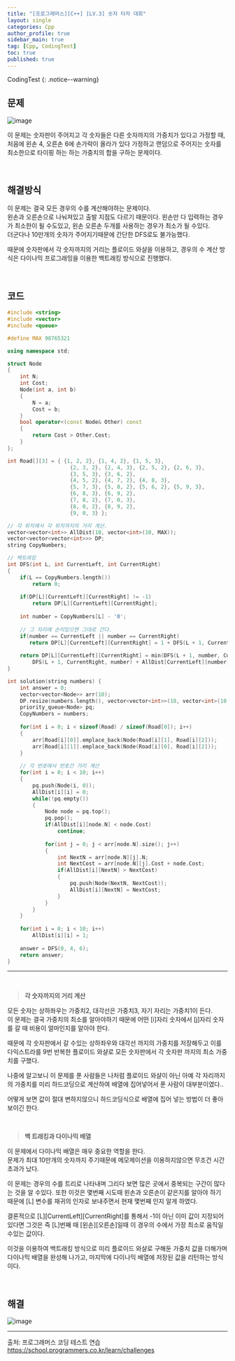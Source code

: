 ```yaml
---
title: "[프로그래머스][C++] [LV.3] 숫자 타자 대회"
layout: single
categories: Cpp
author_profile: true
sidebar_main: true
tag: [Cpp, CodingTest]
toc: true
published: true
---
```


CodingTest
{: .notice--warning}

## 문제

![image](https://github.com/PREADIM/PREADIM.github.io/assets/69719507/a9f3e673-dfd9-46f2-95c8-803a3c0bdcbb)


이 문제는 숫자판이 주어지고 각 숫자들은 다른 숫자까지의 가중치가 있다고 가정할 때,    
처음에 왼손 4, 오른손 6에 손가락이 올라가 있다 가정하고 랜덤으로 주어지는 숫자를 최소한으로 타이핑 하는 하는 가중치의 합을 구하는 문제이다. 


<br>


## 해결방식

이 문제는 결국 모든 경우의 수를 계산해야하는 문제이다.     
왼손과 오른손으로 나눠져있고 출발 지점도 다르기 때문이다. 왼손만 다 입력하는 경우가 최소한이 될 수도있고, 왼손 오른손 두개를 사용하는 경우가 최소가 될 수있다.     
더군다나 10만개의 숫자가 주어지기때문에 간단한 DFS로도 불가능했다.

때문에 숫자판에서 각 숫자까지의 거리는 플로이드 와샬을 이용하고, 경우의 수 계산 방식은 다이나믹 프로그래밍을 이용한 백트래킹 방식으로 진행했다.


<br>


## 코드


```cpp
#include <string>
#include <vector>
#include <queue>

#define MAX 98765321

using namespace std;

struct Node
{
    int N;
    int Cost;
    Node(int a, int b)
    {
        N = a;
        Cost = b;
    }
    bool operator<(const Node& Other) const
    {
        return Cost > Other.Cost;
    }
};

int Road[][3] = { {1, 2, 2}, {1, 4, 2}, {1, 5, 3},
                    {2, 3, 2}, {2, 4, 3}, {2, 5, 2}, {2, 6, 3},
                    {3, 5, 3}, {3, 6, 2},
                    {4, 5, 2}, {4, 7, 2}, {4, 8, 3},
                    {5, 7, 3}, {5, 8, 2}, {5, 6, 2}, {5, 9, 3},
                    {6, 8, 3}, {6, 9, 2},
                    {7, 8, 2}, {7, 0, 3},
                    {8, 0, 2}, {8, 9, 2},
                    {9, 0, 3} };

// 각 위치에서 각 위치까지의 거리 계산.
vector<vector<int>> AllDist(10, vector<int>(10, MAX)); 
vector<vector<vector<int>>> DP;
string CopyNumbers;

// 백트래킹
int DFS(int L, int CurrentLeft, int CurrentRight)
{
    if(L == CopyNumbers.length())
        return 0;
    
    if(DP[L][CurrentLeft][CurrentRight] != -1)
        return DP[L][CurrentLeft][CurrentRight];
    
    int number = CopyNumbers[L] - '0';
    
    // 그 자리에 손이있으면 그대로 간다.
    if(number == CurrentLeft || number == CurrentRight)
       return DP[L][CurrentLeft][CurrentRight] = 1 + DFS(L + 1, CurrentLeft, CurrentRight);
    
    return DP[L][CurrentLeft][CurrentRight] = min(DFS(L + 1, number, CurrentLeft) + AllDist[CurrentRight][number],
        DFS(L + 1, CurrentRight, number) + AllDist[CurrentLeft][number]);
}

int solution(string numbers) {
    int answer = 0;
    vector<vector<Node>> arr(10);
    DP.resize(numbers.length(), vector<vector<int>>(10, vector<int>(10, -1)));
    priority_queue<Node> pq;
    CopyNumbers = numbers;
    
    for(int i = 0; i < sizeof(Road) / sizeof(Road[0]); i++)
    {
        arr[Road[i][0]].emplace_back(Node(Road[i][1], Road[i][2]));
        arr[Road[i][1]].emplace_back(Node(Road[i][0], Road[i][2]));
    }
    
    // 각 번호에서 번호간 거리 계산
    for(int i = 0; i < 10; i++)
    {
        pq.push(Node(i, 0));
        AllDist[i][i] = 0;
        while(!pq.empty())
        {
            Node node = pq.top();
            pq.pop();    
            if(AllDist[i][node.N] < node.Cost)
                continue;
            
            for(int j = 0; j < arr[node.N].size(); j++)
            {
                int NextN = arr[node.N][j].N;
                int NextCost = arr[node.N][j].Cost + node.Cost;
                if(AllDist[i][NextN] > NextCost)
                {
                    pq.push(Node(NextN, NextCost));
                    AllDist[i][NextN] = NextCost;
                }
            }
        }
    }
    
    for(int i = 0; i < 10; i++)
        AllDist[i][i] = 1;
    
    answer = DFS(0, 4, 6);   
    return answer;
}
```
***

<br>

> **각 숫자까지의 거리 계산**

모든 숫자는 상하좌우는 가중치2, 대각선은 가중치3, 자기 자리는 가중치1이 든다.    
이 문제는 결국 가중치의 최소를 알아야하기 때문에 어떤 [i]자리 숫자에서 [j]자리 숫자를 갈 때 비용이 얼마인지를 알아야 한다.

때문에 각 숫자판에서 갈 수있는 상하좌우와 대각선 까지의 가중치를 저장해두고 이를 다익스트라를 9번 반복한 플로이드 와샬로 모든 숫자판에서 각 숫자판 까지의 최소 가중치를 구했다.

나중에 알고보니 이 문제를 푼 사람들은 나처럼 플로이드 와샬이 아닌 아예 각 자리까지의 가중치를 미리 하드코딩으로 계산하여 배열에 집어넣어서 푼 사람이 대부분이였다..

어떻게 보면 값이 절대 변하지않으니 하드코딩식으로 배열에 집어 넣는 방법이 더 좋아 보이긴 한다.

<br>


> **백 트래킹과 다이나믹 배열**

이 문제에서 다이나믹 배열은 매우 중요한 역할을 한다.    
문제가 최대 10만개의 숫자까지 주기때문에 메모제이션을 이용하지않으면 무조건 시간초과가 났다.   

이 문제는 경우의 수를 트리로 나타내며 그리다 보면 많은 곳에서 중복되는 구간이 많다는 것을 알 수있다. 또한 이것은 몇번째 시도때 왼손과 오른손이 같은지를 알아야 하기 때문에 [L] 변수를 재귀의 인자로 보내주면서 현재 몇번째 인지 알게 하였다.    

결론적으로 [L][CurrentLeft][CurrentRight]를 통해서 -1이 아닌 이미 값이 지정되어있다면 그것은 즉 [L]번째 때 [왼손][오른손]일때 이 경우의 수에서 가장 최소로 움직일 수있는 값이다.

이것을 이용하여 백트래킹 방식으로 미리 플로이드 와샬로 구해둔 가중치 값을 더해가며 다이나믹 배열을 완성해 나가고, 마지막에 다이나믹 배열에 저장된 값을 리턴하는 방식이다.


<br>


## 해결

![image](https://github.com/PREADIM/PREADIM.github.io/assets/69719507/759a862e-cc0b-4a76-a703-6fc5161cad31)



***

출처: 프로그래머스 코딩 테스트 연습    
https://school.programmers.co.kr/learn/challenges